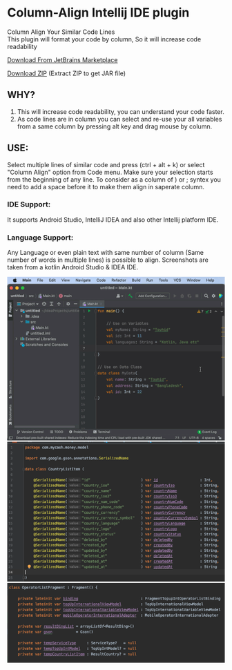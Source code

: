 # Column-Align Intellij IDE plugin
Column Align Your Similar Code Lines\
This plugin will format your code by column, So it will increase code readability


[Download From JetBrains Marketplace](https://plugins.jetbrains.com/plugin/14274)

[Download ZIP](https://raw.githubusercontent.com/TouhidApps/Column-Align/master/download/ColumnAlign.zip) (Extract ZIP to get JAR file)

## WHY?
1. This will increase code readability, you can understand your code faster.
2. As code lines are in column you can select and re-use your all variables from a same column by pressing alt key and drag mouse by column.

## USE: 
Select multiple lines of similar code and press (ctrl + alt + k) or select "Column Align" option from Code menu.
Make sure your selection starts from the beginning of any line. To consider as a column of ) or ; syntex you need to add a space before it to make them align in saperate column.

### IDE Support:
It supports Android Studio, IntelliJ IDEA and also other Intellij platform IDE. 

### Language Support:
Any Language or even plain text with same number of column (Same number of words in multiple lines) is possible to align.
Screenshots are taken from a kotlin Android Studio & IDEA IDE.

![Tutorial GIF](https://raw.githubusercontent.com/TouhidApps/Column-Align/master/img/column_align_preview.gif)
![Data Class Screenshot](https://raw.githubusercontent.com/TouhidApps/Column-Align/master/img/screenshot_1.png)
![Fragment Class Screenshot](https://raw.githubusercontent.com/TouhidApps/Column-Align/master/img/screenshot_2.png)

